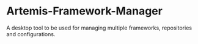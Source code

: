 # Artemis-Framework-Manager
A desktop tool to be used for managing multiple frameworks, repositories and configurations.
